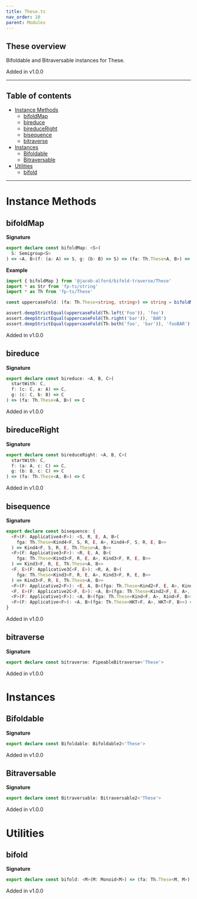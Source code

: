 ```yaml
---
title: These.ts
nav_order: 10
parent: Modules
---
```


## These overview

Bifoldable and Bitraversable instances for These.

Added in v1.0.0

---

<h2 class="text-delta">Table of contents</h2>

- [Instance Methods](#instance-methods)
  - [bifoldMap](#bifoldmap)
  - [bireduce](#bireduce)
  - [bireduceRight](#bireduceright)
  - [bisequence](#bisequence)
  - [bitraverse](#bitraverse)
- [Instances](#instances)
  - [Bifoldable](#bifoldable)
  - [Bitraversable](#bitraversable)
- [Utilities](#utilities)
  - [bifold](#bifold)

---

# Instance Methods

## bifoldMap

**Signature**

```ts
export declare const bifoldMap: <S>(
  S: Semigroup<S>
) => <A, B>(f: (a: A) => S, g: (b: B) => S) => (fa: Th.These<A, B>) => S
```

**Example**

```ts
import { bifoldMap } from '@jacob-alford/bifold-traverse/These'
import * as Str from 'fp-ts/string'
import * as Th from 'fp-ts/These'

const uppercaseFold: (fa: Th.These<string, string>) => string = bifoldMap(Str.Monoid)(Str.toLowerCase, Str.toUpperCase)

assert.deepStrictEqual(uppercaseFold(Th.left('Foo')), 'foo')
assert.deepStrictEqual(uppercaseFold(Th.right('bar')), 'BAR')
assert.deepStrictEqual(uppercaseFold(Th.both('foo', 'bar')), 'fooBAR')
```

Added in v1.0.0

## bireduce

**Signature**

```ts
export declare const bireduce: <A, B, C>(
  startWith: C,
  f: (c: C, a: A) => C,
  g: (c: C, b: B) => C
) => (fa: Th.These<A, B>) => C
```

Added in v1.0.0

## bireduceRight

**Signature**

```ts
export declare const bireduceRight: <A, B, C>(
  startWith: C,
  f: (a: A, c: C) => C,
  g: (b: B, c: C) => C
) => (fa: Th.These<A, B>) => C
```

Added in v1.0.0

## bisequence

**Signature**

```ts
export declare const bisequence: {
  <F>(F: Applicative4<F>): <S, R, E, A, B>(
    fga: Th.These<Kind4<F, S, R, E, A>, Kind4<F, S, R, E, B>>
  ) => Kind4<F, S, R, E, Th.These<A, B>>
  <F>(F: Applicative3<F>): <R, E, A, B>(
    fga: Th.These<Kind3<F, R, E, A>, Kind3<F, R, E, B>>
  ) => Kind3<F, R, E, Th.These<A, B>>
  <F, E>(F: Applicative3C<F, E>): <R, A, B>(
    fga: Th.These<Kind3<F, R, E, A>, Kind3<F, R, E, B>>
  ) => Kind3<F, R, E, Th.These<A, B>>
  <F>(F: Applicative2<F>): <E, A, B>(fga: Th.These<Kind2<F, E, A>, Kind2<F, E, B>>) => Kind2<F, E, Th.These<A, B>>
  <F, E>(F: Applicative2C<F, E>): <A, B>(fga: Th.These<Kind2<F, E, A>, Kind2<F, E, B>>) => Kind2<F, E, Th.These<A, B>>
  <F>(F: Applicative1<F>): <A, B>(fga: Th.These<Kind<F, A>, Kind<F, B>>) => Kind<F, Th.These<A, B>>
  <F>(F: Applicative<F>): <A, B>(fga: Th.These<HKT<F, A>, HKT<F, B>>) => HKT<'These', Th.These<A, B>>
}
```

Added in v1.0.0

## bitraverse

**Signature**

```ts
export declare const bitraverse: PipeableBitraverse<'These'>
```

Added in v1.0.0

# Instances

## Bifoldable

**Signature**

```ts
export declare const Bifoldable: Bifoldable2<'These'>
```

Added in v1.0.0

## Bitraversable

**Signature**

```ts
export declare const Bitraversable: Bitraversable2<'These'>
```

Added in v1.0.0

# Utilities

## bifold

**Signature**

```ts
export declare const bifold: <M>(M: Monoid<M>) => (fa: Th.These<M, M>) => M
```

Added in v1.0.0
